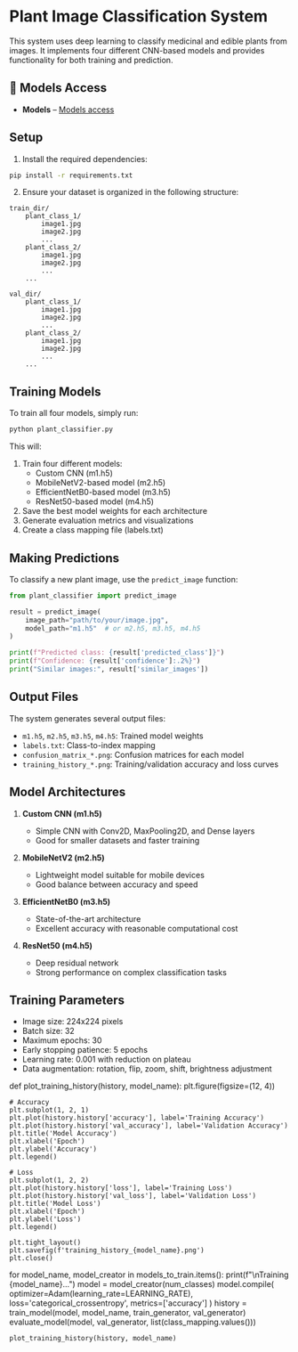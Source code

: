 # Plant Image Classification System

This system uses deep learning to classify medicinal and edible plants from images. It implements four different CNN-based models and provides functionality for both training and prediction.
## 🔗 Models Access 
- **Models** –  [Models access](https://drive.google.com/drive/folders/1B7fskbLLL6uZR5Xfog9rv8abvejssuTR?usp=sharing)
## Setup

1. Install the required dependencies:
```bash
pip install -r requirements.txt
```

2. Ensure your dataset is organized in the following structure:
```
train_dir/
    plant_class_1/
        image1.jpg
        image2.jpg
        ...
    plant_class_2/
        image1.jpg
        image2.jpg
        ...
    ...

val_dir/
    plant_class_1/
        image1.jpg
        image2.jpg
        ...
    plant_class_2/
        image1.jpg
        image2.jpg
        ...
    ...
```

## Training Models

To train all four models, simply run:
```bash
python plant_classifier.py
```

This will:
1. Train four different models:
   - Custom CNN (m1.h5)
   - MobileNetV2-based model (m2.h5)
   - EfficientNetB0-based model (m3.h5)
   - ResNet50-based model (m4.h5)
2. Save the best model weights for each architecture
3. Generate evaluation metrics and visualizations
4. Create a class mapping file (labels.txt)

## Making Predictions

To classify a new plant image, use the `predict_image` function:

```python
from plant_classifier import predict_image

result = predict_image(
    image_path="path/to/your/image.jpg",
    model_path="m1.h5"  # or m2.h5, m3.h5, m4.h5
)

print(f"Predicted class: {result['predicted_class']}")
print(f"Confidence: {result['confidence']:.2%}")
print("Similar images:", result['similar_images'])
```

## Output Files

The system generates several output files:
- `m1.h5`, `m2.h5`, `m3.h5`, `m4.h5`: Trained model weights
- `labels.txt`: Class-to-index mapping
- `confusion_matrix_*.png`: Confusion matrices for each model
- `training_history_*.png`: Training/validation accuracy and loss curves

## Model Architectures

1. **Custom CNN (m1.h5)**
   - Simple CNN with Conv2D, MaxPooling2D, and Dense layers
   - Good for smaller datasets and faster training

2. **MobileNetV2 (m2.h5)**
   - Lightweight model suitable for mobile devices
   - Good balance between accuracy and speed

3. **EfficientNetB0 (m3.h5)**
   - State-of-the-art architecture
   - Excellent accuracy with reasonable computational cost

4. **ResNet50 (m4.h5)**
   - Deep residual network
   - Strong performance on complex classification tasks

## Training Parameters

- Image size: 224x224 pixels
- Batch size: 32
- Maximum epochs: 30
- Early stopping patience: 5 epochs
- Learning rate: 0.001 with reduction on plateau
- Data augmentation: rotation, flip, zoom, shift, brightness adjustment 

def plot_training_history(history, model_name):
    plt.figure(figsize=(12, 4))

    # Accuracy
    plt.subplot(1, 2, 1)
    plt.plot(history.history['accuracy'], label='Training Accuracy')
    plt.plot(history.history['val_accuracy'], label='Validation Accuracy')
    plt.title('Model Accuracy')
    plt.xlabel('Epoch')
    plt.ylabel('Accuracy')
    plt.legend()

    # Loss
    plt.subplot(1, 2, 2)
    plt.plot(history.history['loss'], label='Training Loss')
    plt.plot(history.history['val_loss'], label='Validation Loss')
    plt.title('Model Loss')
    plt.xlabel('Epoch')
    plt.ylabel('Loss')
    plt.legend()

    plt.tight_layout()
    plt.savefig(f'training_history_{model_name}.png')
    plt.close() 

for model_name, model_creator in models_to_train.items():
    print(f"\nTraining {model_name}...")
    model = model_creator(num_classes)
    model.compile(
        optimizer=Adam(learning_rate=LEARNING_RATE),
        loss='categorical_crossentropy',
        metrics=['accuracy']
    )
    history = train_model(model, model_name, train_generator, val_generator)
    evaluate_model(model, val_generator, list(class_mapping.values()))

    plot_training_history(history, model_name) 

